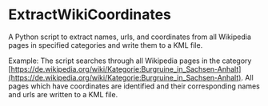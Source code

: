 # ExtractWikiCoordinates

A Python script to extract names, urls, and coordinates from all Wikipedia pages in specified categories and write them to a KML file.

Example: The script searches through all Wikipedia pages in the category [https://de.wikipedia.org/wiki/Kategorie:Burgruine_in_Sachsen-Anhalt](https://de.wikipedia.org/wiki/Kategorie:Burgruine_in_Sachsen-Anhalt). All pages which have coordinates are identified and their corresponding names and urls are written to a KML file.

